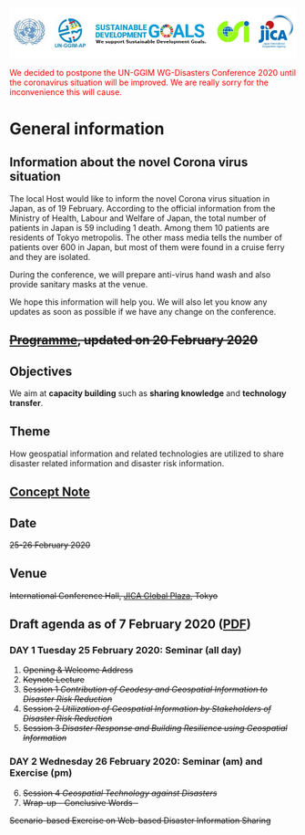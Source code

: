 ![banner](banner.jpg)

<font color="#ff0000">We decided to postpone the UN-GGIM WG-Disasters Conference 2020 until the coronavirus situation will be improved. We are really sorry for the inconvenience this will cause.</font>

# General information

## Information about the novel Corona virus situation
The local Host would like to inform the novel Corona virus situation in Japan, as of 19 February. According to the official information from the Ministry of Health, Labour and Welfare of Japan, the total number of patients in Japan is 59 including 1 death. Among them 10 patients are residents of Tokyo metropolis. The other mass media tells the number of patients over 600 in Japan, but most of them were found in a cruise ferry and they are isolated.

During the conference, we will prepare anti-virus hand wash and also provide sanitary masks at the venue. 

We hope this information will help you. We will also let you know any updates as soon as possible if we have any change on the conference.

## <strike>[Programme](programme.pdf), updated on 20 February 2020</strike>

## Objectives

We aim at **capacity building** such as **sharing knowledge** and **technology transfer**.

## Theme

How geospatial information and related technologies are utilized to share disaster related information and disaster risk information.

## [Concept Note](concept_note.md)

## Date

<strike>25-26 February 2020</strike>

## Venue

<strike>International Conference Hall, [JICA Global Plaza](access.pdf), Tokyo</strike>

## Draft agenda as of 7 February 2020 ([PDF](agenda.pdf))
### DAY 1 Tuesday 25 February 2020: Seminar (all day)

<strike>
<ol>
  <li>Opening & Welcome Address</li>
  <li>Keynote Lecture</li>
  <li>Session 1 <i>Contribution of Geodesy and Geospatial Information to Disaster Risk Reduction</i></li>
  <li>Session 2 <i>Utilization of Geospatial Information by Stakeholders of Disaster Risk Reduction</i></li>
  <li>Session 3 <i>Disaster Response and Building Resilience using Geospatial Information</i></li>
</ol>
</strike>

### DAY 2 Wednesday 26 February 2020: Seminar (am) and Exercise (pm)

<strike>
<ol start='6'>
 <li>Session 4 <i>Geospatial Technology against Disasters</i></li>
 <li>Wrap-up - Conclusive Words -</li>
</ol>

Scenario-based Exercise on Web-based Disaster Information Sharing
</strike>
